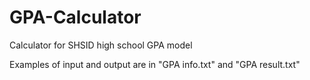 # GPA-Calculator
Calculator for SHSID high school GPA model

Examples of input and output are in "GPA info.txt" and "GPA result.txt"